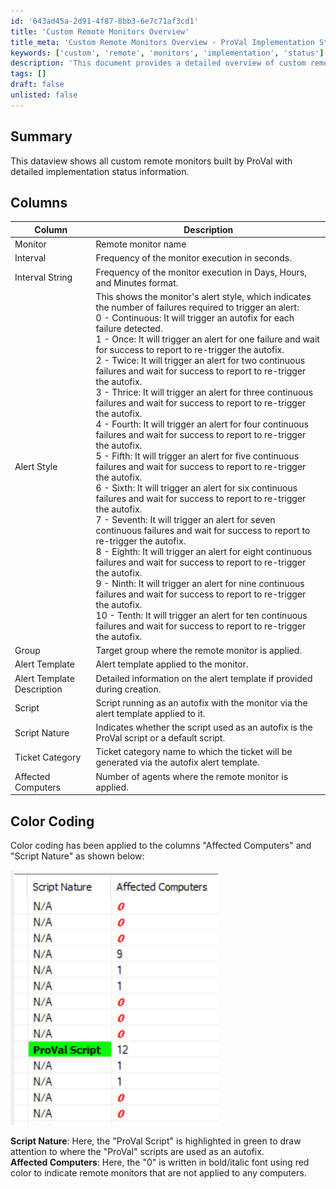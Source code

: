 ```yaml
---
id: '643ad45a-2d91-4f87-8bb3-6e7c71af3cd1'
title: 'Custom Remote Monitors Overview'
title_meta: 'Custom Remote Monitors Overview - ProVal Implementation Status'
keywords: ['custom', 'remote', 'monitors', 'implementation', 'status']
description: 'This document provides a detailed overview of custom remote monitors built by ProVal, including their implementation status, execution intervals, alert styles, and target groups. It also includes color coding for easy identification of critical information.'
tags: []
draft: false
unlisted: false
---
```


## Summary

This dataview shows all custom remote monitors built by ProVal with detailed implementation status information.

## Columns

| Column                | Description                                                                                                                      |
|----------------------|----------------------------------------------------------------------------------------------------------------------------------|
| Monitor              | Remote monitor name                                                                                                             |
| Interval             | Frequency of the monitor execution in seconds.                                                                                  |
| Interval String      | Frequency of the monitor execution in Days, Hours, and Minutes format.                                                          |
| Alert Style          | This shows the monitor's alert style, which indicates the number of failures required to trigger an alert: <br/> 0 - Continuous: It will trigger an autofix for each failure detected. <br/> 1 - Once: It will trigger an alert for one failure and wait for success to report to re-trigger the autofix. <br/> 2 - Twice: It will trigger an alert for two continuous failures and wait for success to report to re-trigger the autofix. <br/> 3 - Thrice: It will trigger an alert for three continuous failures and wait for success to report to re-trigger the autofix. <br/> 4 - Fourth: It will trigger an alert for four continuous failures and wait for success to report to re-trigger the autofix. <br/> 5 - Fifth: It will trigger an alert for five continuous failures and wait for success to report to re-trigger the autofix. <br/> 6 - Sixth: It will trigger an alert for six continuous failures and wait for success to report to re-trigger the autofix. <br/> 7 - Seventh: It will trigger an alert for seven continuous failures and wait for success to report to re-trigger the autofix. <br/> 8 - Eighth: It will trigger an alert for eight continuous failures and wait for success to report to re-trigger the autofix. <br/> 9 - Ninth: It will trigger an alert for nine continuous failures and wait for success to report to re-trigger the autofix. <br/> 10 - Tenth: It will trigger an alert for ten continuous failures and wait for success to report to re-trigger the autofix. |
| Group                | Target group where the remote monitor is applied.                                                                               |
| Alert Template       | Alert template applied to the monitor.                                                                                          |
| Alert Template Description | Detailed information on the alert template if provided during creation.                                                  |
| Script               | Script running as an autofix with the monitor via the alert template applied to it.                                             |
| Script Nature        | Indicates whether the script used as an autofix is the ProVal script or a default script.                                       |
| Ticket Category      | Ticket category name to which the ticket will be generated via the autofix alert template.                                     |
| Affected Computers   | Number of agents where the remote monitor is applied.                                                                          |

## Color Coding

Color coding has been applied to the columns "Affected Computers" and "Script Nature" as shown below:

![Color Coding](../../../static/img/ProVal-Remote-Monitor-Detailed-Report/image_1.png)

**Script Nature**: Here, the "ProVal Script" is highlighted in green to draw attention to where the "ProVal" scripts are used as an autofix.  
**Affected Computers**: Here, the "0" is written in bold/italic font using red color to indicate remote monitors that are not applied to any computers.

